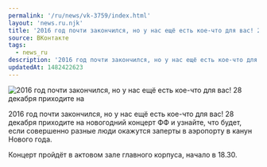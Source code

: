 ```yaml
---
permalink: '/ru/news/vk-3759/index.html'
layout: 'news.ru.njk'
title: '2016 год почти закончился, но у нас ещё есть кое-что для вас! 28 декабря приходите на новогодний концерт'
source: ВКонтакте
tags:
  - news_ru
description: '2016 год почти закончился, но у нас ещё есть кое-что для вас! 28 декабря приходите на новогодний концерт'
updatedAt: 1482422623
---
```

![2016 год почти закончился, но у нас ещё есть кое-что для вас! 28 декабря приходите на](https://sun9-44.userapi.com/impf/c637916/v637916373/2635a/uvFEsoiYGeU.jpg?size=764x1080&quality=96&sign=d1449ec47abaf3995ac12c9751205b74&c_uniq_tag=KydKM1_eerDZTWz7CsyoKe_J-GoWZ6r3vR4FBEm11Hk&type=album)

2016 год почти закончился, но у нас ещё есть кое-что для вас! 28 декабря приходите на новогодний концерт ФФ и узнайте, что будет, если совершенно разные люди окажутся заперты в аэропорту в канун Нового года.

Концерт пройдёт в актовом зале главного корпуса, начало в 18.30.
